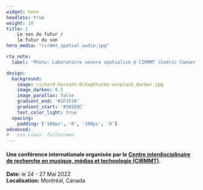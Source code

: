 ```yaml
---
widget: hero
headless: true
weight: 10
title: |
    Le son du futur /  
    le futur du son
hero_media: "cirmmt_spatial_audio.jpg"

cta_note:
  label: 'Photo: Laboratoire sonore spatialisé @ CIRMMT (Cedric Camier)'

design:
  background:
    image: richard-horvath-OcXxgXYucHo-unsplash_darker.jpg
    image_darken: 0.5
    image_parallax: false
    gradient_end: '#1F1F26'
    gradient_start: '#303E8C'
    text_color_light: true
  spacing: 
    padding: ['100px', '0', '100px', '0']
advanced:
#   css_class: fullscreen
---
```


#### Une conférence internationale organisée par le **[Centre interdisciplinaire de recherche en musique, médias et technologie (CIRMMT)](https://cirmmt.org)**.

**Date:** le 24 - 27 Mai 2022  
**Localisation:** Montréal, Canada

&nbsp;